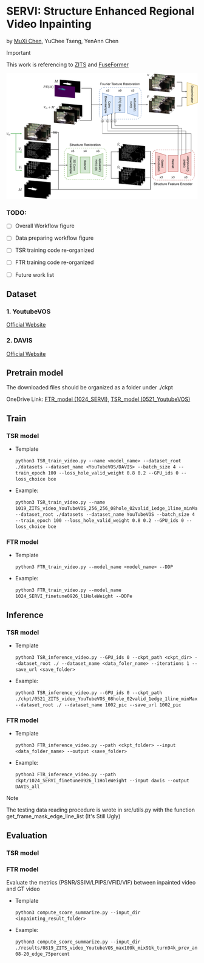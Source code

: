 # SERVI: Structure Enhanced Regional Video Inpainting
by [MuXi Chen](https://github.com/ChenMuHsi), YuChee Tseng, YenAnn Chen

> [!IMPORTANT]  
> This work is referencing to [ZITS](https://github.com/DQiaole/ZITS_inpainting) and [FuseFormer](https://github.com/ruiliu-ai/FuseFormer)

![system architecture](./imgs/sys_arch.png)

### TODO:
- [ ] Overall Workflow figure
- [ ] Data preparing workflow figure
- [ ] TSR training code re-organized
- [ ] FTR training code re-organized 
- [ ] Future work list


## Dataset
### 1. YoutubeVOS
[Official Website](https://youtube-vos.org)

### 2. DAVIS
[Official Website](https://davischallenge.org)

## Pretrain model
The downloaded files should be organized as a folder under ./ckpt

OneDrive Link: [FTR_model (1024_SERVI)](https://1drv.ms/f/s!AuoSU7-7YWU1hbAOOs1G8sgpSJTpSQ?e=v6djZ7),  [TSR_model (0521_YoutubeVOS)](https://1drv.ms/f/s!AuoSU7-7YWU1hbAVZVR4FcLBkk7sBA?e=0qjpkv)

## Train
### TSR model
* Template
    ```
    python3 TSR_train_video.py --name <model_name> --dataset_root ./datasets --dataset_name <YouTubeVOS/DAVIS> --batch_size 4 --train_epoch 100 --loss_hole_valid_weight 0.8 0.2 --GPU_ids 0 --loss_choice bce
    ```
* Example:
    ```
    python3 TSR_train_video.py --name 1019_ZITS_video_YouTubeVOS_256_256_08hole_02valid_1edge_1line_minMaxNorm_oldEdge_bs2_bce   --dataset_root ./datasets --dataset_name YouTubeVOS --batch_size 4 --train_epoch 100 --loss_hole_valid_weight 0.8 0.2 --GPU_ids 0 --loss_choice bce
    ```

### FTR model
* Template
    ```
    python3 FTR_train_video.py --model_name <model_name> --DDP
    ```
* Example:
    ```
    python3 FTR_train_video.py --model_name 1024_SERVI_finetune0926_l1HoleWeight --DDPe
    ```

## Inference

### TSR model
* Template
    ```
    python3 TSR_inference_video.py --GPU_ids 0 --ckpt_path <ckpt_dir> --dataset_root ./ --dataset_name <data_foler_name> --iterations 1 --save_url <save_folder>
    ```
* Example:
    ```
    python3 TSR_inference_video.py --GPU_ids 0 --ckpt_path ./ckpt/0521_ZITS_video_YouTubeVOS_08hole_02valid_1edge_1line_minMaxNorm_oldEdge_bs2_bce/best.pth --dataset_root ./ --dataset_name 1002_pic --save_url 1002_pic
    ```

### FTR model
* Template
    ```
    python3 FTR_inference_video.py --path <ckpt_folder> --input <data_folder_name> --output <save_folder>
    ```

* Example:
    ```
    python3 FTR_inference_video.py --path ckpt/1024_SERVI_finetune0926_l1HoleWeight --input davis --output DAVIS_all
    ```
> [!NOTE]  
> The testing data reading procedure is wrote in src/utils.py with the function get_frame_mask_edge_line_list (It's Still Ugly)

## Evaluation
### TSR model

### FTR model
Evaluate the metrics (PSNR/SSIM/LPIPS/VFID/VIF) between inpainted video and GT video
* Template
    ```
    python3 compute_score_summarize.py --input_dir <inpainting_result_folder>
    ```

* Example:
    ```
    python3 compute_score_summarize.py --input_dir ./results/0819_ZITS_video_YoutubeVOS_max100k_mix91k_turn94k_prev_and_fixModelForward749_fixEvalLineEdge_fixMaskEdgeLine/2023-08-20_edge_75percent
    ```
